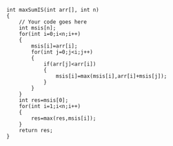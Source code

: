 	int maxSumIS(int arr[], int n)  
	{  
	    // Your code goes here
	    int msis[n];
	    for(int i=0;i<n;i++)
	    {
	        msis[i]=arr[i];
	        for(int j=0;j<i;j++)
	        {
	            if(arr[j]<arr[i])
	            {
	                msis[i]=max(msis[i],arr[i]+msis[j]);
	            }
	        }
	    }
	    int res=msis[0];
	    for(int i=1;i<n;i++)
	    {
	        res=max(res,msis[i]);
	    }
	    return res;
	}
